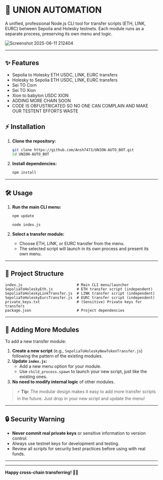 # 🚀 UNION AUTOMATION

A unified, professional Node.js CLI tool for transfer scripts (ETH, LINK, EURC) between Sepolia and Holesky testnets. Each module runs as a separate process, preserving its own menu and logic.




![Screenshot 2025-06-11 212404](https://github.com/user-attachments/assets/c0d28bda-58e5-48ec-bce5-545c7dc79e5e)






---

## ✨ Features

-  Sepolia to Holesky ETH USDC, LINK, EURC transfers
-  Holesky to Sepolia ETH USDC, LINK, EURC transfers
-  Sei TO Corn
-  Sei TO Xion
-  Xion to babylon USDC XION 
-  ADDING MORE CHAIN SOON
-  CODE IS OBFUSTRICATED SO NO ONE CAN COMPLAIN AND MAKE OUR TESTENT EFFORTS WASTE 

## ⚡️ Installation

1. **Clone the repository:**
   ```bash
   git clone https://github.com/Ansh7473/UNION-AUTO_BOT.git
   cd UNION-AUTO_BOT
   ```
2. **Install dependencies:**
   ```bash
   npm install
   ```

---

## 🛠️ Usage

1. **Run the main CLI menu:**

   ```bash
   npm update
   ```

   ```bash
   node index.js
   ```
2. **Select a transfer module:**
   - Choose ETH, LINK, or EURC transfer from the menu.
   - The selected script will launch in its own process and present its own menu.

---

## 📁 Project Structure

```
index.js                         # Main CLI menu/launcher
SepoliaToHoleskyEth.js           # ETH transfer script (independent)
SepoliaToHoleskyLinkTransfer.js  # LINK transfer script (independent)
SepoliaToHoleskyEurcTransfer.js  # EURC transfer script (independent)
private_keys.txt                 # (Sensitive) Private keys for transfers
package.json                     # Project dependencies
```

---

## 🧩 Adding More Modules

To add a new transfer module:

1. **Create a new script** (e.g., `SepoliaToHoleskyNewTokenTransfer.js`) following the pattern of the existing modules.
2. **Update `index.js`:**
   - Add a new menu option for your module.
   - Use `child_process.spawn` to launch your new script, just like the existing ones.
3. **No need to modify internal logic** of other modules.

> ⚡️ **Tip:** The modular design makes it easy to add more transfer scripts in the future. Just drop in your new script and update the menu!

---

## 🔒 Security Warning

- **Never commit real private keys** or sensitive information to version control.
- Always use testnet keys for development and testing.
- Review all scripts for security best practices before using with real funds.

---

---

**Happy cross-chain transferring! 🚀🌉**
